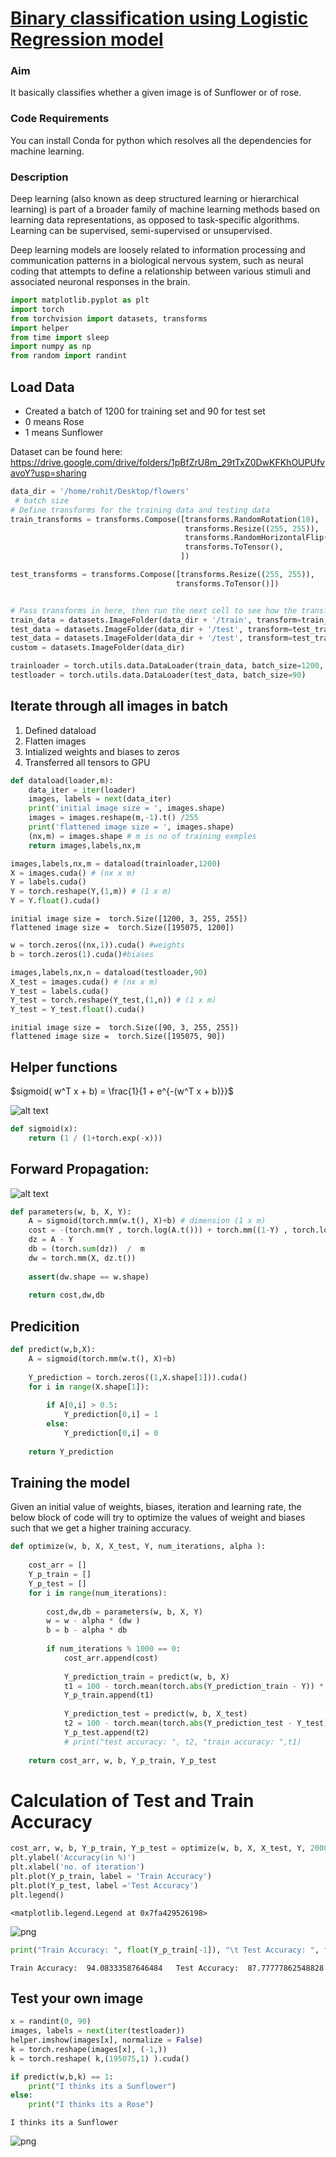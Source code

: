 
# <u> Binary classification using Logistic Regression model</u>

### Aim
It basically classifies whether a given image is of Sunflower or of rose.

### Code Requirements
You can install Conda for python which resolves all the dependencies for machine learning.

### Description
Deep learning (also known as deep structured learning or hierarchical learning) is part of a broader family of machine learning methods based on learning data representations, as opposed to task-specific algorithms. Learning can be supervised, semi-supervised or unsupervised.

Deep learning models are loosely related to information processing and communication patterns in a biological nervous system, such as neural coding that attempts to define a relationship between various stimuli and associated neuronal responses in the brain.


```python
import matplotlib.pyplot as plt
import torch
from torchvision import datasets, transforms
import helper
from time import sleep
import numpy as np
from random import randint
```

## Load Data

- Created a batch of 1200 for training set and 90 for test set
- 0 means Rose
- 1 means Sunflower

Dataset can be found here: https://drive.google.com/drive/folders/1pBfZrU8m_29tTxZ0DwKFKhOUPUfvavoY?usp=sharing


```python
data_dir = '/home/rohit/Desktop/flowers'
 # batch size
# Define transforms for the training data and testing data
train_transforms = transforms.Compose([transforms.RandomRotation(10),
                                       transforms.Resize((255, 255)),
                                       transforms.RandomHorizontalFlip(),
                                       transforms.ToTensor(),
                                      ])

test_transforms = transforms.Compose([transforms.Resize((255, 255)),
                                     transforms.ToTensor()])


# Pass transforms in here, then run the next cell to see how the transforms look
train_data = datasets.ImageFolder(data_dir + '/train', transform=train_transforms)
test_data = datasets.ImageFolder(data_dir + '/test', transform=test_transforms)
test_data = datasets.ImageFolder(data_dir + '/test', transform=test_transforms)
custom = datasets.ImageFolder(data_dir)

trainloader = torch.utils.data.DataLoader(train_data, batch_size=1200, shuffle = True)
testloader = torch.utils.data.DataLoader(test_data, batch_size=90)
```

## Iterate through all images in batch
1. Defined dataload
2. Flatten images
3. Intialized weights and biases to zeros
4. Transferred all tensors to GPU


```python
def dataload(loader,m):    
    data_iter = iter(loader)
    images, labels = next(data_iter)
    print('initial image size = ', images.shape)
    images = images.reshape(m,-1).t() /255
    print('flattened image size = ', images.shape)
    (nx,m) = images.shape # m is no of training exmples 
    return images,labels,nx,m
```


```python
images,labels,nx,m = dataload(trainloader,1200)
X = images.cuda() # (nx x m)
Y = labels.cuda() 
Y = torch.reshape(Y,(1,m)) # (1 x m)
Y = Y.float().cuda()
```

    initial image size =  torch.Size([1200, 3, 255, 255])
    flattened image size =  torch.Size([195075, 1200])



```python
w = torch.zeros((nx,1)).cuda() #weights
b = torch.zeros(1).cuda()#biases
```


```python
images,labels,nx,n = dataload(testloader,90)
X_test = images.cuda() # (nx x m)
Y_test = labels.cuda() 
Y_test = torch.reshape(Y_test,(1,n)) # (1 x m)
Y_test = Y_test.float().cuda()
```

    initial image size =  torch.Size([90, 3, 255, 255])
    flattened image size =  torch.Size([195075, 90])


## Helper functions





$sigmoid( w^T x + b) = \frac{1}{1 + e^{-(w^T x + b)}}$

![alt text](https://cdn-images-1.medium.com/max/1600/1*RqXFpiNGwdiKBWyLJc_E7g.png)


```python
def sigmoid(x):
    return (1 / (1+torch.exp(-x)))
```

## Forward Propagation:

![alt text](https://datascienceplus.com/wp-content/uploads/2017/02/4.png)


```python
def parameters(w, b, X, Y):
    A = sigmoid(torch.mm(w.t(), X)+b) # dimension (1 x m)
    cost = -(torch.mm(Y , torch.log(A.t())) + torch.mm((1-Y) , torch.log( (1-A).t() ) )) / m
    dz = A - Y
    db = (torch.sum(dz))  /  m
    dw = torch.mm(X, dz.t())
    
    assert(dw.shape == w.shape)
    
    return cost,dw,db
```

## Predicition 


```python
def predict(w,b,X):
    A = sigmoid(torch.mm(w.t(), X)+b)
    
    Y_prediction = torch.zeros((1,X.shape[1])).cuda()
    for i in range(X.shape[1]):
        
        if A[0,i] > 0.5:
            Y_prediction[0,i] = 1
        else:
            Y_prediction[0,i] = 0
            
    return Y_prediction
```

## Training the model

Given an initial value of weights, biases, iteration and learning rate, the below block of code will try to
optimize the values of weight and biases such that we get a higher training accuracy.


```python
def optimize(w, b, X, X_test, Y, num_iterations, alpha ):
    
    cost_arr = []
    Y_p_train = []
    Y_p_test = []
    for i in range(num_iterations):
        
        cost,dw,db = parameters(w, b, X, Y)
        w = w - alpha * (dw )
        b = b - alpha * db
        
        if num_iterations % 1000 == 0:
            cost_arr.append(cost)
            
            Y_prediction_train = predict(w, b, X)
            t1 = 100 - torch.mean(torch.abs(Y_prediction_train - Y)) * 100
            Y_p_train.append(t1)
            
            Y_prediction_test = predict(w, b, X_test)
            t2 = 100 - torch.mean(torch.abs(Y_prediction_test - Y_test)) * 100
            Y_p_test.append(t2)
            # print("test accuracy: ", t2, "train accuracy: ",t1)
    
    return cost_arr, w, b, Y_p_train, Y_p_test
```

# Calculation of Test and Train Accuracy


```python
cost_arr, w, b, Y_p_train, Y_p_test = optimize(w, b, X, X_test, Y, 2000, 0.01)
plt.ylabel('Accuracy(in %)')
plt.xlabel('no. of iteration')
plt.plot(Y_p_train, label = 'Train Accuracy')
plt.plot(Y_p_test, label ='Test Accuracy')
plt.legend()
```




    <matplotlib.legend.Legend at 0x7fa429526198>




![png](output_18_1.png)



```python
print("Train Accuracy: ", float(Y_p_train[-1]), "\t Test Accuracy: ", float(Y_p_test[-1]))
```

    Train Accuracy:  94.08333587646484 	 Test Accuracy:  87.77777862548828


## Test your own image


```python
x = randint(0, 90)
images, labels = next(iter(testloader))
helper.imshow(images[x], normalize = False)
k = torch.reshape(images[x], (-1,))
k = torch.reshape( k,(195075,1) ).cuda()

if predict(w,b,k) == 1:
    print("I thinks its a Sunflower")
else:
    print("I thinks its a Rose")
```

    I thinks its a Sunflower



![png](output_21_1.png)

